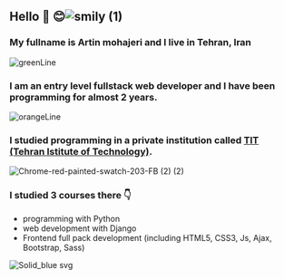 ## Hello 🤚 😊![smily (1)](https://user-images.githubusercontent.com/95845593/226933723-d9c54daa-f39a-419b-972c-450bf1cf931e.png)




### My fullname is Artin mohajeri and I live in Tehran, Iran
![greenLine](https://user-images.githubusercontent.com/95845593/226828391-4c32cd5b-8a54-4ccb-ad0a-a9197cf9e895.png)
### I am an entry level fullstack web developer and I have been programming for almost 2 years. 
![orangeLine](https://user-images.githubusercontent.com/95845593/226828944-dd1a6e23-94bd-4daa-a29b-3b73e8b980e7.png)

### I studied programming in a private institution called [TIT (Tehran Istitute of Technology)](https://www.linkedin.com/company/mft-tit/people/).
![Chrome-red-painted-swatch-203-FB (2) (2)](https://user-images.githubusercontent.com/95845593/226827146-a5c7abde-57a1-49c0-9d41-26b2966c583c.png)

### I studied 3 courses there 👇
* programming with Python
* web development with Django
* Frontend full pack development (including HTML5, CSS3, Js, Ajax, Bootstrap, Sass)

![Solid_blue svg](https://user-images.githubusercontent.com/95845593/226827645-b4dc6ae5-80dc-43bd-a152-61578b6f77f2.png)
